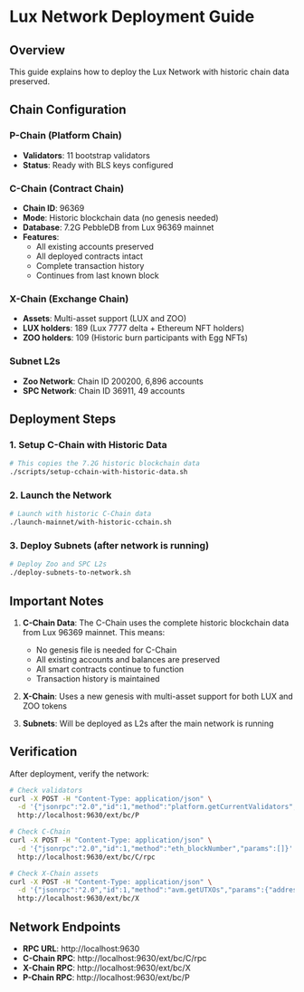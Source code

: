 # Lux Network Deployment Guide

## Overview

This guide explains how to deploy the Lux Network with historic chain data preserved.

## Chain Configuration

### P-Chain (Platform Chain)
- **Validators**: 11 bootstrap validators
- **Status**: Ready with BLS keys configured

### C-Chain (Contract Chain)
- **Chain ID**: 96369
- **Mode**: Historic blockchain data (no genesis needed)
- **Database**: 7.2G PebbleDB from Lux 96369 mainnet
- **Features**:
  - All existing accounts preserved
  - All deployed contracts intact
  - Complete transaction history
  - Continues from last known block

### X-Chain (Exchange Chain)
- **Assets**: Multi-asset support (LUX and ZOO)
- **LUX holders**: 189 (Lux 7777 delta + Ethereum NFT holders)
- **ZOO holders**: 109 (Historic burn participants with Egg NFTs)

### Subnet L2s
- **Zoo Network**: Chain ID 200200, 6,896 accounts
- **SPC Network**: Chain ID 36911, 49 accounts

## Deployment Steps

### 1. Setup C-Chain with Historic Data

```bash
# This copies the 7.2G historic blockchain data
./scripts/setup-cchain-with-historic-data.sh
```

### 2. Launch the Network

```bash
# Launch with historic C-Chain data
./launch-mainnet/with-historic-cchain.sh
```

### 3. Deploy Subnets (after network is running)

```bash
# Deploy Zoo and SPC L2s
./deploy-subnets-to-network.sh
```

## Important Notes

1. **C-Chain Data**: The C-Chain uses the complete historic blockchain data from Lux 96369 mainnet. This means:
   - No genesis file is needed for C-Chain
   - All existing accounts and balances are preserved
   - All smart contracts continue to function
   - Transaction history is maintained

2. **X-Chain**: Uses a new genesis with multi-asset support for both LUX and ZOO tokens

3. **Subnets**: Will be deployed as L2s after the main network is running

## Verification

After deployment, verify the network:

```bash
# Check validators
curl -X POST -H "Content-Type: application/json" \
  -d '{"jsonrpc":"2.0","id":1,"method":"platform.getCurrentValidators","params":[]}' \
  http://localhost:9630/ext/bc/P

# Check C-Chain
curl -X POST -H "Content-Type: application/json" \
  -d '{"jsonrpc":"2.0","id":1,"method":"eth_blockNumber","params":[]}' \
  http://localhost:9630/ext/bc/C/rpc

# Check X-Chain assets
curl -X POST -H "Content-Type: application/json" \
  -d '{"jsonrpc":"2.0","id":1,"method":"avm.getUTXOs","params":{"addresses":["X-local1...]"}}' \
  http://localhost:9630/ext/bc/X
```

## Network Endpoints

- **RPC URL**: http://localhost:9630
- **C-Chain RPC**: http://localhost:9630/ext/bc/C/rpc
- **X-Chain RPC**: http://localhost:9630/ext/bc/X
- **P-Chain RPC**: http://localhost:9630/ext/bc/P
